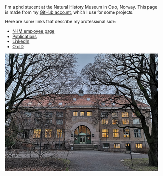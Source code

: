 I'm a phd student at the Natural History Museum in Oslo, Norway. This page is made from my [GitHub account](https://github.com/evalieungh), which I use for some projects. 

Here are some links that describe my professional side:

- [NHM employee page](https://www.nhm.uio.no/english/about/organization/research-collections/people/evaler/index.html)
- [Publications](https://app.cristin.no/persons/show.jsf?id=885740)
- [LinkedIn](https://no.linkedin.com/in/evalieungh)
- [OrcID](https://orcid.org/0000-0003-4009-944X)

![The Botanical Museum, NHM, University of Oslo](IMG_20191217_144143_s.jpg)
